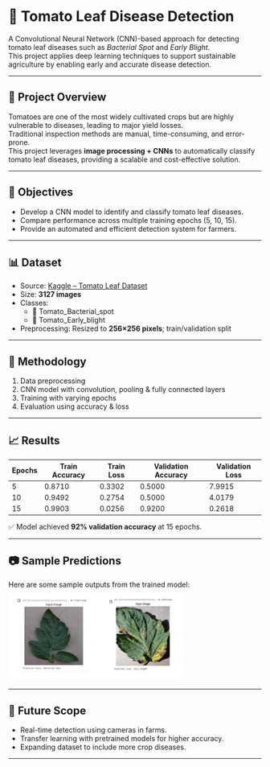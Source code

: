 # 🍅 Tomato Leaf Disease Detection  

A Convolutional Neural Network (CNN)-based approach for detecting tomato leaf diseases such as *Bacterial Spot* and *Early Blight*.  
This project applies deep learning techniques to support sustainable agriculture by enabling early and accurate disease detection.  

---

## 📌 Project Overview  
Tomatoes are one of the most widely cultivated crops but are highly vulnerable to diseases, leading to major yield losses.  
Traditional inspection methods are manual, time-consuming, and error-prone.  
This project leverages **image processing + CNNs** to automatically classify tomato leaf diseases, providing a scalable and cost-effective solution.  

---

## 🎯 Objectives  
- Develop a CNN model to identify and classify tomato leaf diseases.  
- Compare performance across multiple training epochs (5, 10, 15).  
- Provide an automated and efficient detection system for farmers.  

---

## 📊 Dataset  
- Source: [Kaggle – Tomato Leaf Dataset](https://www.kaggle.com/datasets/kaustubhb999/tomatoleaf)  
- Size: **3127 images**  
- Classes:  
  - 🍂 Tomato_Bacterial_spot  
  - 🍂 Tomato_Early_blight  
- Preprocessing: Resized to **256×256 pixels**; train/validation split  

---

## 🧠 Methodology  
1. Data preprocessing  
2. CNN model with convolution, pooling & fully connected layers  
3. Training with varying epochs  
4. Evaluation using accuracy & loss  

---

## 📈 Results  

| Epochs | Train Accuracy | Train Loss | Validation Accuracy | Validation Loss |
|--------|----------------|------------|---------------------|-----------------|
| 5      | 0.8710         | 0.3302     | 0.5000              | 7.9915          |
| 10     | 0.9492         | 0.2754     | 0.5000              | 4.0179          |
| 15     | 0.9903         | 0.0256     | 0.9200              | 0.2618          |

✅ Model achieved **92% validation accuracy** at 15 epochs.  

---

## 📷 Sample Predictions  

Here are some sample outputs from the trained model:  
<img src="https://raw.githubusercontent.com/Amruthakshaji2002/Tomato-Leaf-Disease-Detection/main/prediction1.png" width="350">


---

## 🔮 Future Scope  
- Real-time detection using cameras in farms.  
- Transfer learning with pretrained models for higher accuracy.  
- Expanding dataset to include more crop diseases.  

---
  
